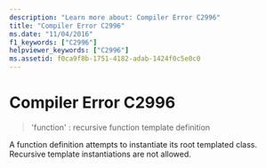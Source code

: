 ```yaml
---
description: "Learn more about: Compiler Error C2996"
title: "Compiler Error C2996"
ms.date: "11/04/2016"
f1_keywords: ["C2996"]
helpviewer_keywords: ["C2996"]
ms.assetid: f0ca9f8b-1751-4182-adab-1424f0c5e0c0
---
```

# Compiler Error C2996

> 'function' : recursive function template definition

A function definition attempts to instantiate its root templated class. Recursive template instantiations are not allowed.
